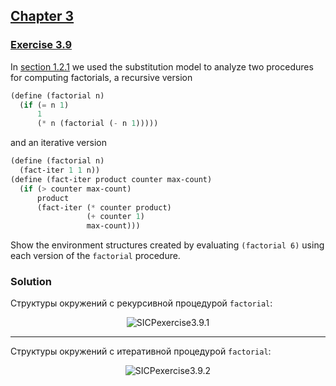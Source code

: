 ## [Chapter 3](../index.md#3-Modularity-Objects-and-State)

### [Exercise 3.9](https://mitpress.mit.edu/sites/default/files/sicp/full-text/book/book-Z-H-20.html#%_thm_3.9)

In [section 1.2.1](https://mitpress.mit.edu/sites/default/files/sicp/full-text/book/book-Z-H-11.html#%_sec_1.2.1) we used the substitution model to analyze two procedures for computing factorials, a recursive version

```scheme
(define (factorial n)
  (if (= n 1)
      1
      (* n (factorial (- n 1)))))
```

and an iterative version

```scheme
(define (factorial n)
  (fact-iter 1 1 n))
(define (fact-iter product counter max-count)
  (if (> counter max-count)
      product
      (fact-iter (* counter product)
                 (+ counter 1)
                 max-count)))
```

Show the environment structures created by evaluating `(factorial 6)` using each version of the `factorial` procedure.

### Solution

Структуры окружений с рекурсивной процедурой `factorial`:

<p align="center">
  <img src="https://i.ibb.co/XtYNG0b/SICPexercise3-9-1.jpg" alt="SICPexercise3.9.1" title="SICPexercise3.9.1">
</p>

---

Структуры окружений с итеративной процедурой `factorial`:

<p align="center">
  <img src="https://i.ibb.co/XtYNG0b/SICPexercise3-9-1.jpg" alt="SICPexercise3.9.2" title="SICPexercise3.9.2">
</p>

